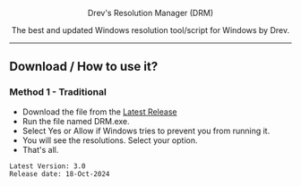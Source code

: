 <p align="center"><a[![Typing SVG](https://readme-typing-svg.herokuapp.com?font=Fira+Code&pause=1000&width=435&lines=DRM+-+v3;The+best+custom+resolution+script;Now+with+complete+redesign)](https://drev.uk.to/error)

<h1 align="center">Drev's Resolution Manager (DRM)</h1>

<p align="center">The best and updated Windows resolution tool/script for Windows by Drev.</p>
<hr>

## Download / How to use it?

### Method 1 - Traditional

-   Download the file from the [Latest Release](https://github.com/DrevilYT/ResolutionManager/releases/latest)
-   Run the file named DRM.exe.
-   Select Yes or Allow if Windows tries to prevent you from running it.
-   You will see the resolutions. Select your option.
-   That's all.

```
Latest Version: 3.0
Release date: 18-Oct-2024
```
